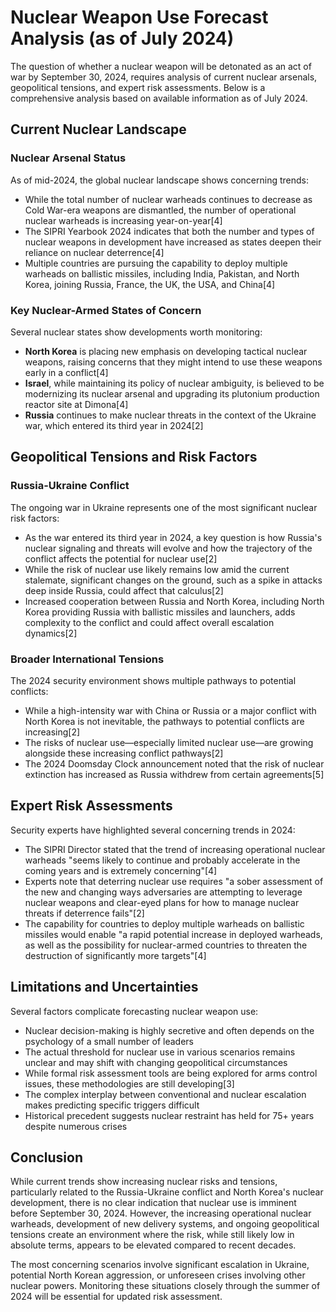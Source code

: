 # Nuclear Weapon Use Forecast Analysis (as of July 2024)

The question of whether a nuclear weapon will be detonated as an act of war by September 30, 2024, requires analysis of current nuclear arsenals, geopolitical tensions, and expert risk assessments. Below is a comprehensive analysis based on available information as of July 2024.

## Current Nuclear Landscape

### Nuclear Arsenal Status

As of mid-2024, the global nuclear landscape shows concerning trends:

- While the total number of nuclear warheads continues to decrease as Cold War-era weapons are dismantled, the number of operational nuclear warheads is increasing year-on-year[4]
- The SIPRI Yearbook 2024 indicates that both the number and types of nuclear weapons in development have increased as states deepen their reliance on nuclear deterrence[4]
- Multiple countries are pursuing the capability to deploy multiple warheads on ballistic missiles, including India, Pakistan, and North Korea, joining Russia, France, the UK, the USA, and China[4]

### Key Nuclear-Armed States of Concern

Several nuclear states show developments worth monitoring:

- **North Korea** is placing new emphasis on developing tactical nuclear weapons, raising concerns that they might intend to use these weapons early in a conflict[4]
- **Israel**, while maintaining its policy of nuclear ambiguity, is believed to be modernizing its nuclear arsenal and upgrading its plutonium production reactor site at Dimona[4]
- **Russia** continues to make nuclear threats in the context of the Ukraine war, which entered its third year in 2024[2]

## Geopolitical Tensions and Risk Factors

### Russia-Ukraine Conflict

The ongoing war in Ukraine represents one of the most significant nuclear risk factors:

- As the war entered its third year in 2024, a key question is how Russia's nuclear signaling and threats will evolve and how the trajectory of the conflict affects the potential for nuclear use[2]
- While the risk of nuclear use likely remains low amid the current stalemate, significant changes on the ground, such as a spike in attacks deep inside Russia, could affect that calculus[2]
- Increased cooperation between Russia and North Korea, including North Korea providing Russia with ballistic missiles and launchers, adds complexity to the conflict and could affect overall escalation dynamics[2]

### Broader International Tensions

The 2024 security environment shows multiple pathways to potential conflicts:

- While a high-intensity war with China or Russia or a major conflict with North Korea is not inevitable, the pathways to potential conflicts are increasing[2]
- The risks of nuclear use—especially limited nuclear use—are growing alongside these increasing conflict pathways[2]
- The 2024 Doomsday Clock announcement noted that the risk of nuclear extinction has increased as Russia withdrew from certain agreements[5]

## Expert Risk Assessments

Security experts have highlighted several concerning trends in 2024:

- The SIPRI Director stated that the trend of increasing operational nuclear warheads "seems likely to continue and probably accelerate in the coming years and is extremely concerning"[4]
- Experts note that deterring nuclear use requires "a sober assessment of the new and changing ways adversaries are attempting to leverage nuclear weapons and clear-eyed plans for how to manage nuclear threats if deterrence fails"[2]
- The capability for countries to deploy multiple warheads on ballistic missiles would enable "a rapid potential increase in deployed warheads, as well as the possibility for nuclear-armed countries to threaten the destruction of significantly more targets"[4]

## Limitations and Uncertainties

Several factors complicate forecasting nuclear weapon use:

- Nuclear decision-making is highly secretive and often depends on the psychology of a small number of leaders
- The actual threshold for nuclear use in various scenarios remains unclear and may shift with changing geopolitical circumstances
- While formal risk assessment tools are being explored for arms control issues, these methodologies are still developing[3]
- The complex interplay between conventional and nuclear escalation makes predicting specific triggers difficult
- Historical precedent suggests nuclear restraint has held for 75+ years despite numerous crises

## Conclusion

While current trends show increasing nuclear risks and tensions, particularly related to the Russia-Ukraine conflict and North Korea's nuclear development, there is no clear indication that nuclear use is imminent before September 30, 2024. However, the increasing operational nuclear warheads, development of new delivery systems, and ongoing geopolitical tensions create an environment where the risk, while still likely low in absolute terms, appears to be elevated compared to recent decades.

The most concerning scenarios involve significant escalation in Ukraine, potential North Korean aggression, or unforeseen crises involving other nuclear powers. Monitoring these situations closely through the summer of 2024 will be essential for updated risk assessment.